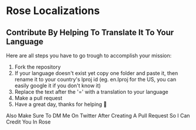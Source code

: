# Rose Localizations

## Contribute By Helping To Translate It To Your Language

Here are all steps you have to go trough to accomplish your mission:

1) Fork the repository
2) If your language doesn't exist yet copy one folder and paste it, then rename it to your country's lproj id (eg. en.lproj for the US, you can easily google it if you don't know it)
3) Replace the text after the '=' with a translation to your language
4) Make a pull request
5) Have a great day, thanks for helping 🤗

Also Make Sure To DM Me On Twitter After Creating A Pull Request So I Can Credit You In Rose